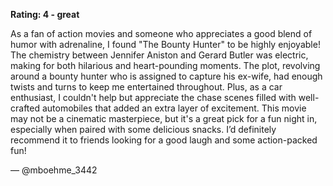 **Rating: 4 - great**  

As a fan of action movies and someone who appreciates a good blend of humor with adrenaline, I found "The Bounty Hunter" to be highly enjoyable! The chemistry between Jennifer Aniston and Gerard Butler was electric, making for both hilarious and heart-pounding moments. The plot, revolving around a bounty hunter who is assigned to capture his ex-wife, had enough twists and turns to keep me entertained throughout. Plus, as a car enthusiast, I couldn't help but appreciate the chase scenes filled with well-crafted automobiles that added an extra layer of excitement. This movie may not be a cinematic masterpiece, but it's a great pick for a fun night in, especially when paired with some delicious snacks. I’d definitely recommend it to friends looking for a good laugh and some action-packed fun! 

— @mboehme_3442